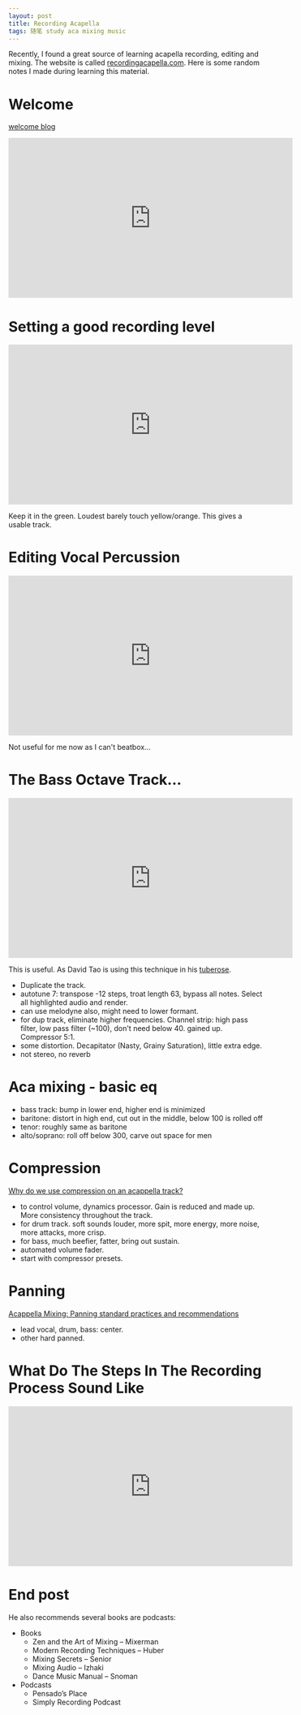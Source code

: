 ```yaml
---
layout: post
title: Recording Acapella
tags: 随笔 study aca mixing music
---
```


Recently, I found a great source of learning acapella recording, editing and mixing. The website is called [recordingacapella.com](https://recordingacappella.com/). Here is some random notes I made during learning this material.

# Welcome
[welcome blog](https://recordingacappella.com/getting-started-first-peek-behind-curtain/)

<iframe width="560" height="315" src="https://www.youtube.com/embed/BqEE6TMVvAE?si=QjFS07OXmnlknYs8" title="YouTube video player" frameborder="0" allow="accelerometer; autoplay; clipboard-write; encrypted-media; gyroscope; picture-in-picture; web-share" allowfullscreen></iframe>

# Setting a good recording level
<iframe width="560" height="315" src="https://www.youtube.com/embed/fMq8MhyZ62o?si=B_BYqNxWpaKHWcCU" title="YouTube video player" frameborder="0" allow="accelerometer; autoplay; clipboard-write; encrypted-media; gyroscope; picture-in-picture; web-share" allowfullscreen></iframe>

Keep it in the green. Loudest barely touch yellow/orange. This gives a usable track.

# Editing Vocal Percussion

<iframe width="560" height="315" src="https://www.youtube.com/embed/tXVHJU3jlU4?si=WeMBISL6EFYv11wt" title="YouTube video player" frameborder="0" allow="accelerometer; autoplay; clipboard-write; encrypted-media; gyroscope; picture-in-picture; web-share" allowfullscreen></iframe>

Not useful for me now as I can't beatbox...

# The Bass Octave Track…
<iframe width="560" height="315" src="https://www.youtube.com/embed/Dc50eTaLmd8?si=s9_BUoMKHfm7JDfR" title="YouTube video player" frameborder="0" allow="accelerometer; autoplay; clipboard-write; encrypted-media; gyroscope; picture-in-picture; web-share" allowfullscreen></iframe>

This is useful. As David Tao is using this technique in his [tuberose](https://youtu.be/hIcxb_sqBnU).

- Duplicate the track.
- autotune 7: transpose -12 steps, troat length 63, bypass all notes. Select all highlighted audio and render.
- can use melodyne also, might need to lower formant.
- for dup track, eliminate higher frequencies. Channel strip: high pass filter, low pass filter (~100), don't need below 40. gained up. Compressor 5:1.
- some distortion. Decapitator (Nasty, Grainy Saturation), little extra edge.
- not stereo, no reverb

# Aca mixing - basic eq
- bass track: bump in lower end, higher end is minimized
- baritone: distort in high end, cut out in the middle, below 100 is rolled off
- tenor: roughly same as baritone
- alto/soprano: roll off below 300, carve out space for men

# Compression
[Why do we use compression on an acappella track?](https://youtu.be/skcbeGLmwO4?si=youtube-sucks)

- to control volume, dynamics processor. Gain is reduced and made up. More consistency throughout the track.
- for drum track. soft sounds louder, more spit, more energy, more noise, more attacks, more crisp.
- for bass, much beefier, fatter, bring out sustain.
- automated volume fader.
- start with compressor presets.

# Panning
[Acappella Mixing: Panning standard practices and recommendations](https://youtu.be/3v3KF7PGaKE?si=youtube-sucks)

- lead vocal, drum, bass: center. 
- other hard panned.

# What Do The Steps In The Recording Process Sound Like

<iframe width="560" height="315" src="https://www.youtube.com/embed/uvvxkAv-FhQ?si=6nQN51gG-akldYFc" title="YouTube video player" frameborder="0" allow="accelerometer; autoplay; clipboard-write; encrypted-media; gyroscope; picture-in-picture; web-share" allowfullscreen></iframe>

# End post

He also recommends several books are podcasts:
- Books
    - Zen and the Art of Mixing – Mixerman
    - Modern Recording Techniques – Huber
    - Mixing Secrets – Senior
    - Mixing Audio – Izhaki
    - Dance Music Manual – Snoman
- Podcasts
    - Pensado’s Place
    - Simply Recording Podcast